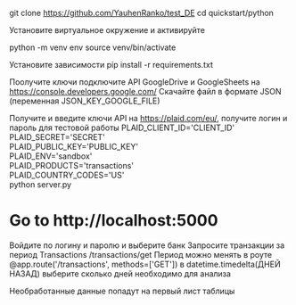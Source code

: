 
git clone https://github.com/YauhenRanko/test_DE
cd quickstart/python

Установите виртуальное окружение и активируйте

python -m venv env
source venv/bin/activate

Установите зависимости
pip install -r requirements.txt

Поолучите ключи подключите API GoogleDrive и GoogleSheets на https://console.developers.google.com/
Скачайте файл в формате JSON (переменная JSON_KEY_GOOGLE_FILE)


Получите и введите ключи API на https://plaid.com/eu/, получите логин и пароль для тестовой работы 
PLAID_CLIENT_ID='CLIENT_ID' \
PLAID_SECRET='SECRET' \
PLAID_PUBLIC_KEY='PUBLIC_KEY' \
PLAID_ENV='sandbox' \
PLAID_PRODUCTS='transactions' \
PLAID_COUNTRY_CODES='US' \
python server.py

# Go to http://localhost:5000

Войдите по логину и паролю и выберите банк 
Запросите транзакции за период Transactions /transactions/get 
Период можно менять в роуте @app.route('/transactions', methods=['GET']) в datetime.timedelta(ДНЕЙ НАЗАД) выберите сколько дней необходимо для анализа

Необработанные данные попадут на первый лист таблицы





